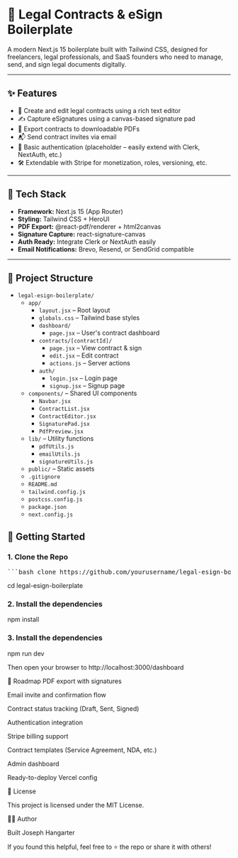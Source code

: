 # 📄 Legal Contracts & eSign Boilerplate

A modern Next.js 15 boilerplate built with Tailwind CSS, designed for freelancers, legal professionals, and SaaS founders who need to manage, send, and sign legal documents digitally.

---

## ✨ Features

- 🧾 Create and edit legal contracts using a rich text editor
- ✍️ Capture eSignatures using a canvas-based signature pad
- 📄 Export contracts to downloadable PDFs
- 📬 Send contract invites via email
- 👤 Basic authentication (placeholder – easily extend with Clerk, NextAuth, etc.)
- 🛠️ Extendable with Stripe for monetization, roles, versioning, etc.

---

## 🧱 Tech Stack

- **Framework:** Next.js 15 (App Router)
- **Styling:** Tailwind CSS + HeroUI
- **PDF Export:** @react-pdf/renderer + html2canvas
- **Signature Capture:** react-signature-canvas
- **Auth Ready:** Integrate Clerk or NextAuth easily
- **Email Notifications:** Brevo, Resend, or SendGrid compatible

---

## 📁 Project Structure

- `legal-esign-boilerplate/`
  - `app/`
    - `layout.jsx` – Root layout
    - `globals.css` – Tailwind base styles
    - `dashboard/`
      - `page.jsx` – User's contract dashboard
    - `contracts/[contractId]/`
      - `page.jsx` – View contract & sign
      - `edit.jsx` – Edit contract
      - `actions.js` – Server actions
    - `auth/`
      - `login.jsx` – Login page
      - `signup.jsx` – Signup page
  - `components/` – Shared UI components
    - `Navbar.jsx`
    - `ContractList.jsx`
    - `ContractEditor.jsx`
    - `SignaturePad.jsx`
    - `PdfPreview.jsx`
  - `lib/` – Utility functions
    - `pdfUtils.js`
    - `emailUtils.js`
    - `signatureUtils.js`
  - `public/` – Static assets
  - `.gitignore`
  - `README.md`
  - `tailwind.config.js`
  - `postcss.config.js`
  - `package.json`
  - `next.config.js`

## 🚀 Getting Started

### 1. Clone the Repo

<pre lang="markdown">```bash clone https://github.com/yourusername/legal-esign-boilerplate.git```</pre>
cd legal-esign-boilerplate

### 2.  Install the dependencies

npm install

### 3.  Install the dependencies

npm run dev

Then open your browser to http://localhost:3000/dashboard

📌 Roadmap
 PDF export with signatures

 Email invite and confirmation flow

 Contract status tracking (Draft, Sent, Signed)

 Authentication integration

 Stripe billing support

 Contract templates (Service Agreement, NDA, etc.)

 Admin dashboard

 Ready-to-deploy Vercel config

📄 License

This project is licensed under the MIT License.

🙋‍♂️ Author

Built Joseph Hangarter

If you found this helpful, feel free to ⭐ the repo or share it with others!